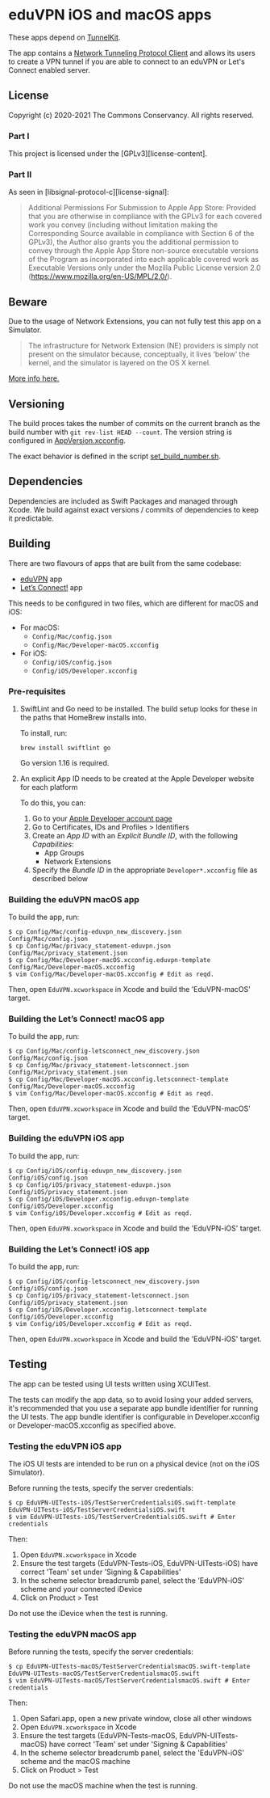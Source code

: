 # eduVPN iOS and macOS apps

These apps depend on [TunnelKit](https://github.com/keeshux/tunnelkit).

The app contains a [Network Tunneling Protocol Client](https://developer.apple.com/documentation/networkextension) and allows its users to create a VPN tunnel if you are able to connect to an eduVPN or Let's Connect enabled server.

## License

Copyright (c) 2020-2021 The Commons Conservancy. All rights reserved.

### Part I

This project is licensed under the [GPLv3][license-content].

### Part II

As seen in [libsignal-protocol-c][license-signal]:

> Additional Permissions For Submission to Apple App Store: Provided that you are otherwise in compliance with the GPLv3 for each covered work you convey (including without limitation making the Corresponding Source available in compliance with Section 6 of the GPLv3), the Author also grants you the additional permission to convey through the Apple App Store non-source executable versions of the Program as incorporated into each applicable covered work as Executable Versions only under the Mozilla Public License version 2.0 (https://www.mozilla.org/en-US/MPL/2.0/).


## Beware

Due to the usage of Network Extensions, you can not fully test this app on a Simulator.

> The infrastructure for Network Extension (NE) providers is simply not present on the simulator because, conceptually, it lives ‘below’ the kernel, and the simulator is layered on the OS X kernel.

[More info here.](https://forums.developer.apple.com/message/134358#134358)

## Versioning

The build proces takes the number of commits on the current branch as the build number with `git rev-list HEAD --count`. The version string is configured in [AppVersion.xcconfig](EduVPN/Config/AppVersion.xcconfig).

The exact behavior is defined in the script [set_build_number.sh](Scripts/set_build_number.sh).

## Dependencies

Dependencies are included as Swift Packages and managed through Xcode. We build against exact versions / commits of dependencies to keep it predictable.


## Building

There are two flavours of apps that are built from the same codebase:

  - [eduVPN](https://www.eduvpn.org) app
  - [Let’s Connect!](https://www.letsconnect-vpn.org) app

This needs to be configured in two files, which are different for macOS
and iOS:

  - For macOS:
      - `Config/Mac/config.json`
      - `Config/Mac/Developer-macOS.xcconfig`
  - For iOS:
      - `Config/iOS/config.json`
      - `Config/iOS/Developer.xcconfig`

### Pre-requisites

 1. SwiftLint and Go need to be installed. The build setup looks for these in the paths that HomeBrew installs into.

    To install, run:
    ~~~
    brew install swiftlint go
    ~~~

    Go version 1.16 is required.

 2. An explicit App ID needs to be created at the Apple Developer website for each platform

    To do this, you can:

     1. Go to your [Apple Developer account page](https://developer.apple.com/account/)
     2. Go to Certificates, IDs and Profiles > Identifiers
     3. Create an _App ID_ with an _Explicit_ _Bundle ID_, with the following _Capabilities_:
          - App Groups
          - Network Extensions
     4. Specify the _Bundle ID_ in the appropriate `Developer*.xcconfig` file as described below

### Building the eduVPN macOS app

To build the app, run:
```
$ cp Config/Mac/config-eduvpn_new_discovery.json Config/Mac/config.json
$ cp Config/Mac/privacy_statement-eduvpn.json Config/Mac/privacy_statement.json
$ cp Config/Mac/Developer-macOS.xcconfig.eduvpn-template Config/Mac/Developer-macOS.xcconfig
$ vim Config/Mac/Developer-macOS.xcconfig # Edit as reqd.
```

Then, open `EduVPN.xcworkspace` in Xcode and build the 'EduVPN-macOS' target.

### Building the Let’s Connect! macOS app

To build the app, run:
```
$ cp Config/Mac/config-letsconnect_new_discovery.json Config/Mac/config.json
$ cp Config/Mac/privacy_statement-letsconnect.json Config/Mac/privacy_statement.json
$ cp Config/Mac/Developer-macOS.xcconfig.letsconnect-template Config/Mac/Developer-macOS.xcconfig
$ vim Config/Mac/Developer-macOS.xcconfig # Edit as reqd.
```

Then, open `EduVPN.xcworkspace` in Xcode and build the 'EduVPN-macOS' target.

### Building the eduVPN iOS app

To build the app, run:
```
$ cp Config/iOS/config-eduvpn_new_discovery.json Config/iOS/config.json
$ cp Config/iOS/privacy_statement-eduvpn.json Config/iOS/privacy_statement.json
$ cp Config/iOS/Developer.xcconfig.eduvpn-template Config/iOS/Developer.xcconfig
$ vim Config/iOS/Developer.xcconfig # Edit as reqd.
```

Then, open `EduVPN.xcworkspace` in Xcode and build the 'EduVPN-iOS' target.

### Building the Let’s Connect! iOS app

To build the app, run:
```
$ cp Config/iOS/config-letsconnect_new_discovery.json Config/iOS/config.json
$ cp Config/iOS/privacy_statement-letsconnect.json Config/iOS/privacy_statement.json
$ cp Config/iOS/Developer.xcconfig.letsconnect-template Config/iOS/Developer.xcconfig
$ vim Config/iOS/Developer.xcconfig # Edit as reqd.
```

Then, open `EduVPN.xcworkspace` in Xcode and build the 'EduVPN-iOS' target.

## Testing

The app can be tested using UI tests written using XCUITest.

The tests can modify the app data, so to avoid losing your added
servers, it's recommended that you use a separate app bundle identifier
for running the UI tests. The app bundle identifier is configurable in
Developer.xcconfig or Developer-macOS.xcconfig as specified above.

### Testing the eduVPN iOS app

The iOS UI tests are intended to be run on a physical device (not on the
iOS Simulator).

Before running the tests, specify the server credentials:

```
$ cp EduVPN-UITests-iOS/TestServerCredentialsiOS.swift-template EduVPN-UITests-iOS/TestServerCredentialsiOS.swift
$ vim EduVPN-UITests-iOS/TestServerCredentialsiOS.swift # Enter credentials
```

Then:
 1. Open `EduVPN.xcworkspace` in Xcode
 2. Ensure the test targets (EduVPN-Tests-iOS, EduVPN-UITests-iOS) have
    correct 'Team' set under 'Signing & Capabilities'
 3. In the scheme selector breadcrumb panel, select the 'EduVPN-iOS'
    scheme and your connected iDevice
 4. Click on Product > Test

Do not use the iDevice when the test is running.

### Testing the eduVPN macOS app

Before running the tests, specify the server credentials:

```
$ cp EduVPN-UITests-macOS/TestServerCredentialsmacOS.swift-template EduVPN-UITests-macOS/TestServerCredentialsmacOS.swift
$ vim EduVPN-UITests-macOS/TestServerCredentialsmacOS.swift # Enter credentials
```

Then:
 1. Open Safari.app, open a new private window, close all other windows
 2. Open `EduVPN.xcworkspace` in Xcode
 3. Ensure the test targets (EduVPN-Tests-macOS, EduVPN-UITests-macOS) have
    correct 'Team' set under 'Signing & Capabilities'
 4. In the scheme selector breadcrumb panel, select the 'EduVPN-iOS'
    scheme and the macOS machine
 5. Click on Product > Test

Do not use the macOS machine when the test is running.
